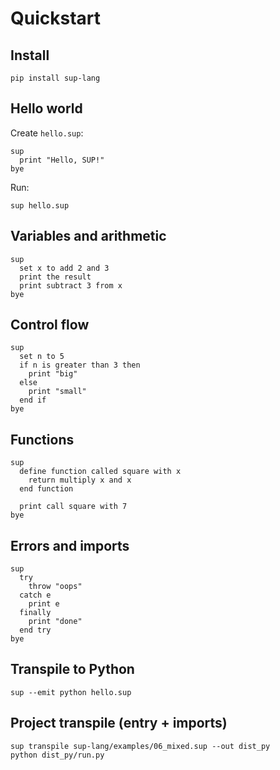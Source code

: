 Quickstart
==========

Install
-------
```
pip install sup-lang
```

Hello world
-----------
Create `hello.sup`:
```
sup
  print "Hello, SUP!"
bye
```

Run:
```
sup hello.sup
```

Variables and arithmetic
------------------------
```
sup
  set x to add 2 and 3
  print the result
  print subtract 3 from x
bye
```

Control flow
------------
```
sup
  set n to 5
  if n is greater than 3 then
    print "big"
  else
    print "small"
  end if
bye
```

Functions
---------
```
sup
  define function called square with x
    return multiply x and x
  end function

  print call square with 7
bye
```

Errors and imports
------------------
```
sup
  try
    throw "oops"
  catch e
    print e
  finally
    print "done"
  end try
bye
```

Transpile to Python
-------------------
```
sup --emit python hello.sup
```

Project transpile (entry + imports)
-----------------------------------
```
sup transpile sup-lang/examples/06_mixed.sup --out dist_py
python dist_py/run.py
```



